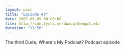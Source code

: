 ```yaml
---
layout: post
title: "Episode #3"
date: 2007-06-09 00:00:00
file: http://cdn.tychi.me/dwmpp/dwmpp3.m4a
duration: "11:50"
---
```


The third Dude, Where's My Podcast? Podcast episode
